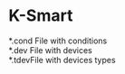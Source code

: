 # K-Smart  
*.cond File with conditions  
*.dev File with devices  
*.tdevFile with devices types  
